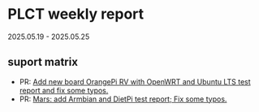 # PLCT weekly report

2025.05.19 - 2025.05.25

## suport matrix

- PR: [Add new board OrangePi RV with OpenWRT and Ubuntu LTS test report and fix some typos.](https://github.com/ruyisdk/support-matrix/pull/304)
- PR: [Mars: add Armbian and DietPi test report; Fix some typos.](https://github.com/ruyisdk/support-matrix/pull/306)
